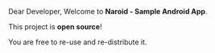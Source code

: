 Dear Developer,
Welcome to **Naroid - Sample Android App**.

This project is **open source**!

You are free to re-use and re-distribute it.